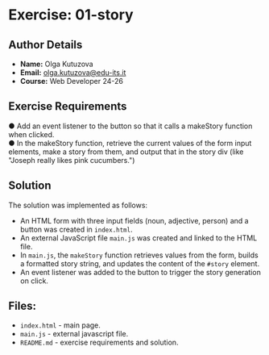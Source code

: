 # Exercise: 01-story

## Author Details
- **Name:** Olga Kutuzova  
- **Email:** olga.kutuzova@edu-its.it  
- **Course:** Web Developer 24-26


## Exercise Requirements
● Add an event listener to the button so that it calls a makeStory function 
when clicked.  
● In the makeStory function, retrieve the current values of the form input 
elements, make a story from them, and output  that in the story div (like 
"Joseph really likes pink cucumbers.")  


## Solution
The solution was implemented as follows:

- An HTML form with three input fields (noun, adjective, person) and a button was created in `index.html`.
- An external JavaScript file `main.js` was created and linked to the HTML file.
- In `main.js`, the `makeStory` function retrieves values from the form, builds a formatted story string, and updates the content of the `#story` element.
- An event listener was added to the button to trigger the story generation on click.



 


## Files:
- `index.html` - main page.
- `main.js` - external javascript file.
- `README.md` - exercise requirements and solution. 
